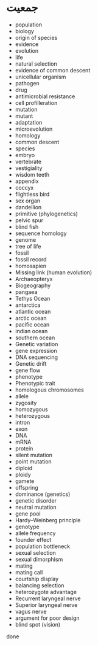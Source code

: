 ﻿
<h1>جمعیت</h1>

<ul>
    <li>population</li>
    <li>biology</li>
    <li>origin of species</li>
    <li>evidence</li>
    <li>evolution</li>
    <li>life</li>
    <li>natural selection</li>
    <li>evidence of common descent</li>
    <li>unicellular organism</li>
    <li>pathogen</li>
    <li>drug</li>
    <li>antimicrobial resistance</li>
    <li>cell profilleration</li>
    <li>mutation</li>
    <li>mutant</li>
    <li>adaptation</li>
    <li>microevolution</li>
    <li>homology</li>
    <li>common descent</li>
    <li>species</li>
    <li>embryo</li>
    <li>vertebrate</li>
    <li>vestigiality</li>
    <li>wisdom teeth</li>
    <li>appendix</li>
    <li>coccyx</li>
    <li>flightless bird</li>
    <li>sex organ</li>
    <li>dandellion</li>
    <li>primitive (phylogenetics)</li>
    <li>pelvic spur</li>
    <li>blind fish</li>
    <li>sequence homology</li>
    <li>genome</li>
    <li>tree of life</li>
    <li>fossil</li>
    <li>fossil record</li>
    <li>homosapien</li>
    <li>Missing link (human evolution)</li>
    <li>Archaeopteryx</li>
    <li>Biogeography</li>
    <li>pangaea</li>
    <li>Tethys Ocean</li>
    <li>antarctica</li>
    <li>atlantic ocean</li>
    <li>arctic ocean</li>
    <li>pacific ocean</li>
    <li>indian ocean</li>
    <li>southern ocean</li>
    <li>Genetic variation</li>
    <li>gene expression</li>
    <li>DNA sequencing</li>
    <li>Genetic drift</li>
    <li>gene flow</li>
    <li>phenotype</li>
    <li>Phenotypic trait</li>
    <li>homologous chromosomes</li>
    <li>allele</li>
    <li>zygosity</li>
    <li>homozygous</li>
    <li>heterozygous</li>
    <li>intron</li>
    <li>exon</li>
    <li>DNA</li>
    <li>mRNA</li>
    <li>protein</li>
    <li>silent mutation</li>
    <li>point mutation</li>
    <li>diploid</li>
    <li>ploidy</li>
    <li>gamete</li>
    <li>offspring</li>
    <li>dominance (genetics)</li>
    <li>genetic disorder</li>
    <li>neutral mutation</li>
    <li>gene pool</li>
    <li>Hardy–Weinberg principle</li>
    <li>genotype</li>
    <li>allele frequency</li>
    <li>founder effect</li>
    <li>population bottleneck</li>
    <li>sexual selection</li>
    <li>sexual dimorphism</li>
    <li>mating</li>
    <li>mating call</li>
    <li>courtship display</li>
    <li>balancing selection</li>
    <li>heterozygote advantage</li>
    <li>Recurrent laryngeal nerve</li>
    <li>Superior laryngeal nerve</li>
    <li>vagus nerve</li>
    <li>argument for poor design</li>
    <li>blind spot (vision)</li>
</ul>

<p>
    done
</p>